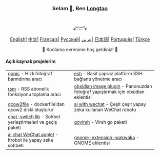 <div align="center" style="background-image: url('https://pic.longtao.fun/pics/24/8712160154167691113610916885165716016931_gopic_.gif'); background-size: cover; background-position: center; padding: 20px;">
    <h3>Selam 👋, Ben <a href="https://longtao.fun">Longtao</a></h3>
    <p align="center">
        <a href="https://longtao.fun">
            <img src="cat.webp" width="50"/>
        </a>
    </p>
    <p align="center">
        <a href="https://github.com/eust-w/eust-w/blob/main/README.md"><span>English</span></a>|
        <a href="https://github.com/eust-w/eust-w/blob/main/README_CN.md"><span>中文</span></a>|
        <a href="https://github.com/eust-w/eust-w/blob/main/README_FR.md"><span>Français</span></a>|
        <a href="https://github.com/eust-w/eust-w/blob/main/README_RU.md"><span>Русский</span></a>|
        <a href="https://github.com/eust-w/eust-w/blob/main/README_AR.md"><span>عربي</span></a>|
        <a href="https://github.com/eust-w/eust-w/blob/main/README_JP.md"><span>日本語</span></a>|
        <a href="https://github.com/eust-w/eust-w/blob/main/README_PTBR.md"><span>Português</span></a>|
        <a href="https://github.com/eust-w/eust-w/blob/main/README_TR.md"><span>Türkçe</span></a>
    </p>
    <p>🌟 Kodlama evrenime hoş geldiniz! 🌟</p>
    <h4 align="left">Açık kaynak projelerim</h4>
    <table align="center">
        <tr>
            <td><a href="https://github.com/eust-w/gopic">gopic</a> - Hızlı fotoğraf barındırma aracı</td>
            <td><a href="https://github.com/eust-w/esh">esh</a> - Basit çapraz platform SSH bağlantı yönetme aracı</td>
        </tr>
        <tr>
            <td><a href="https://github.com/eust-w/rsm">rsm</a> - RSS abonelik fonksiyonu toplama aracı</td>
            <td><a href="https://github.com/eust-w/obsidian-image-auto-upload">obsidian image plugin</a> - Panonuzdan fotoğraf yapıştırmak için obsidian eklentisi</td>
        </tr>
        <tr>
            <td><a href="https://github.com/eust-w/qcow2file">qcow2file</a> - dockerfile'dan qcow2 diski oluşturur</td>
            <td><a href="https://github.com/eust-w/aiPlatform">ai with wechat</a> - Çeşit çeşit yapay zeka kullanan WeChat robotu</td>
        </tr>
        <tr>
            <td><a href="https://github.com/eust-w/openai-chat-switch">chat-switch lib</a> - Sohbet yerleştirmeleri ve geçiş paketi</td>
            <td><a href="https://github.com/eust-w/govirsh">govirsh</a> - Virsh go paketi</td>
        </tr>
        <tr>
            <td><a href="https://github.com/eust-w/ltrobot-mimiwechat">ai chat WeChat applet</a> - Itrobot ile yapay zeka sohbeti</td>
            <td><a href="https://github.com/eust-w/gnome-extension-wakwaka">gnome-extension-wakwaka</a> - GNOME eklentisi</td>
        </tr>
    </table>
</div>
